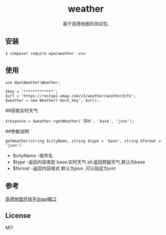 <h1 align="center"> weather </h1>

<p align="center"> 基于高德地图的测试包.</p>


## 安装

```shell
$ composer require wyw/weather -vvv
```

## 使用
```
use Wyw\Weather\Weather;

$key = '*************';
$url = 'https://restapi.amap.com/v3/weather/weatherInfo';
$weather = new Weather('mock_key', $url);

```

##获取实时天气
```
$response = $weather->getWeather('深圳', 'base', 'json');
```

##参数说明
```
getWeather(string $cityName, string $type = 'base', string $format = 'json')
```
- $cityName -城市名
- $type -返回内容类型 base:实时天气 all:返回预报天气,默认为base
- $format -返回内容格式 默认为json ,可以指定为xml
    
## 参考
[高德地图开放平台api接口](https://lbs.amap.com/api/webservice/guide/api/weatherinfo/)
## License

MIT